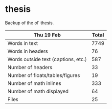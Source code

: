 thesis
======
Backup of the ol' thesis.

Thu 19 Feb | Total
---|---
Words in text| 7749
Words in headers| 76
Words outside text (captions, etc.)| 587
Number of headers| 33
Number of floats/tables/figures| 19
Number of math inlines| 333
Number of math displayed| 64
Files| 25

